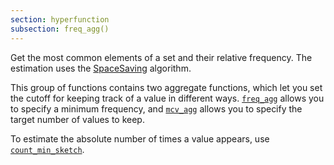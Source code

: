 ```yaml
---
section: hyperfunction
subsection: freq_agg()
---
```


Get the most common elements of a set and their relative frequency. The
estimation uses the [SpaceSaving][spacingsaving-algorithm] algorithm.

This group of functions contains two aggregate functions, which let you set the
cutoff for keeping track of a value in different ways. [`freq_agg`](#freq_agg)
allows you to specify a minimum frequency, and [`mcv_agg`](#mcv_agg) allows
you to specify the target number of values to keep.

To estimate the absolute number of times a value appears, use [`count_min_sketch`][count_min_sketch].

[count_min_sketch]: /api/:currentVersion:/hyperfunctions/frequency-analysis/count_min_sketch/
[spacingsaving-algorithm]: https://www.cse.ust.hk/~raywong/comp5331/References/EfficientComputationOfFrequentAndTop-kElementsInDataStreams.pdf
